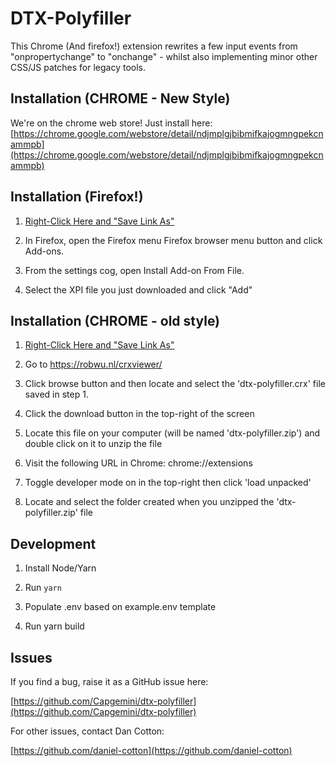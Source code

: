 # DTX-Polyfiller

This Chrome (And firefox!) extension rewrites a few input events from "onpropertychange" to "onchange" - 
whilst also implementing minor other CSS/JS patches for legacy tools.

## Installation (CHROME - New Style)

We're on the chrome web store! Just install here:
[https://chrome.google.com/webstore/detail/ndjmplgjbibmifkajogmngpekcnammpb](https://chrome.google.com/webstore/detail/ndjmplgjbibmifkajogmngpekcnammpb)


## Installation (Firefox!)

1) [Right-Click Here and "Save Link As"](https://capgemini.github.io/dtx-polyfiller/dtx-polyfiller.xpi)

2) In Firefox, open the Firefox menu Firefox browser menu button and click Add-ons.

3) From the settings cog, open Install Add-on From File.

4) Select the XPI file you just downloaded and click "Add"

## Installation (CHROME - old style)

1) [Right-Click Here and "Save Link As"](https://capgemini.github.io/dtx-polyfiller/dtx-polyfiller.crx)

2) Go to https://robwu.nl/crxviewer/

3) Click browse button and then locate and select the 'dtx-polyfiller.crx' file saved in step 1.

4) Click the download button in the top-right of the screen

5) Locate this file on your computer (will be named 'dtx-polyfiller.zip') and double click on it to unzip the file

6) Visit the following URL in Chrome: chrome://extensions

7) Toggle developer mode on in the top-right then click 'load unpacked'

8) Locate and select the folder created when you unzipped the 'dtx-polyfiller.zip' file

## Development


1) Install Node/Yarn

2) Run `yarn`

3) Populate .env based on example.env template

4) Run yarn build


## Issues

If you find a bug, raise it as a GitHub issue here:

[https://github.com/Capgemini/dtx-polyfiller](https://github.com/Capgemini/dtx-polyfiller)


For other issues, contact Dan Cotton:

[https://github.com/daniel-cotton](https://github.com/daniel-cotton)
